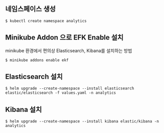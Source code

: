 
## 네임스페이스 생성
```
$ kubectl create namespace analytics
```

## Minikube Addon 으로 EFK Enable 설치
minikube 환경에서 편의상 Elasticsearch, Kibana를 설치하는 방법
```
$ minikube addons enable ekf
```

## Elasticsearch 설치
```
$ helm upgrade --create-namespace --install elasticsearch elastic/elasticsearch -f values.yaml -n analytics
```

## Kibana 설치
```
$ helm upgrade --create-namespace --install kibana elastic/kibana -n analytics
```